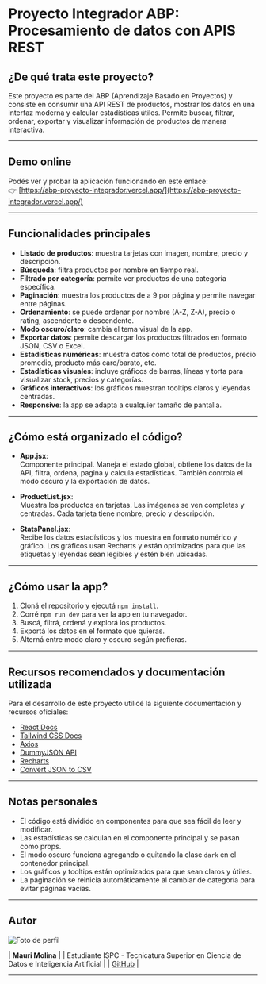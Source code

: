 # Proyecto Integrador ABP: Procesamiento de datos con APIS REST

## ¿De qué trata este proyecto?

Este proyecto es parte del ABP (Aprendizaje Basado en Proyectos) y consiste en consumir una API REST de productos, mostrar los datos en una interfaz moderna y calcular estadísticas útiles. Permite buscar, filtrar, ordenar, exportar y visualizar información de productos de manera interactiva.

---

## Demo online

Podés ver y probar la aplicación funcionando en este enlace:  
👉 [https://abp-proyecto-integrador.vercel.app/](https://abp-proyecto-integrador.vercel.app/)

---

## Funcionalidades principales

- **Listado de productos**: muestra tarjetas con imagen, nombre, precio y descripción.
- **Búsqueda**: filtra productos por nombre en tiempo real.
- **Filtrado por categoría**: permite ver productos de una categoría específica.
- **Paginación**: muestra los productos de a 9 por página y permite navegar entre páginas.
- **Ordenamiento**: se puede ordenar por nombre (A-Z, Z-A), precio o rating, ascendente o descendente.
- **Modo oscuro/claro**: cambia el tema visual de la app.
- **Exportar datos**: permite descargar los productos filtrados en formato JSON, CSV o Excel.
- **Estadísticas numéricas**: muestra datos como total de productos, precio promedio, producto más caro/barato, etc.
- **Estadísticas visuales**: incluye gráficos de barras, líneas y torta para visualizar stock, precios y categorías.
- **Gráficos interactivos**: los gráficos muestran tooltips claros y leyendas centradas.
- **Responsive**: la app se adapta a cualquier tamaño de pantalla.

---

## ¿Cómo está organizado el código?

- **App.jsx**:  
  Componente principal. Maneja el estado global, obtiene los datos de la API, filtra, ordena, pagina y calcula estadísticas. También controla el modo oscuro y la exportación de datos.

- **ProductList.jsx**:  
  Muestra los productos en tarjetas. Las imágenes se ven completas y centradas. Cada tarjeta tiene nombre, precio y descripción.

- **StatsPanel.jsx**:  
  Recibe los datos estadísticos y los muestra en formato numérico y gráfico. Los gráficos usan Recharts y están optimizados para que las etiquetas y leyendas sean legibles y estén bien ubicadas.

---

## ¿Cómo usar la app?

1. Cloná el repositorio y ejecutá `npm install`.
2. Corré `npm run dev` para ver la app en tu navegador.
3. Buscá, filtrá, ordená y explorá los productos.
4. Exportá los datos en el formato que quieras.
5. Alterná entre modo claro y oscuro según prefieras.

---

## Recursos recomendados y documentación utilizada

Para el desarrollo de este proyecto utilicé la siguiente documentación y recursos oficiales:

- [React Docs](https://react.dev/)
- [Tailwind CSS Docs](https://tailwindcss.com/docs)
- [Axios](https://axios-http.com/docs/intro)
- [DummyJSON API](https://dummyjson.com/docs)
- [Recharts](https://recharts.org/en-US/)
- [Convert JSON to CSV](https://www.convertcsv.com/json-to-csv.htm)

---

## Notas personales

- El código está dividido en componentes para que sea fácil de leer y modificar.
- Las estadísticas se calculan en el componente principal y se pasan como props.
- El modo oscuro funciona agregando o quitando la clase `dark` en el contenedor principal.
- Los gráficos y tooltips están optimizados para que sean claros y útiles.
- La paginación se reinicia automáticamente al cambiar de categoría para evitar páginas vacías.

---

## Autor
![Foto de perfil](https://github.com/user-attachments/assets/5eee55bb-aabf-4459-b12b-eae48f880dc2)

| **Mauri Molina** |
| Estudiante ISPC - Tecnicatura Superior en Ciencia de Datos e Inteligencia Artificial |
| [GitHub](https://github.com/Mauri-Molina10) |

---

